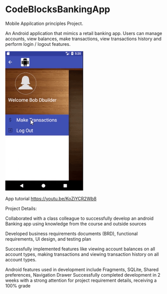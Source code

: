 # CodeBlocksBankingApp
Mobile Appilcation principles Project.

An Android application that mimics a retail banking app. Users can manage accounts, view balances, 
make transactions, view transactions history and perform login / logout features.

![](app_work_through.gif)

App tutorial 
https://youtu.be/KoZiYCR2Wb8

Project Details:

Collaborated with a class colleague to successfully develop an android Banking app using knowledge from the course and outside sources

Developed business requirements documents (BRD), functional requirements, UI design, and testing plan

Successfully implemented features like viewing account balances on all account types, making transactions and viewing transaction history  on all account types.

Android features used in development include Fragments, SQLite, Shared preferences, Navigation Drawer
Successfully completed development in 2 weeks with a strong attention for project requirement details, receiving a 100% grade

